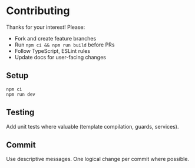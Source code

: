 # Contributing

Thanks for your interest! Please:
- Fork and create feature branches
- Run `npm ci && npm run build` before PRs
- Follow TypeScript, ESLint rules
- Update docs for user-facing changes

## Setup
```
npm ci
npm run dev
```

## Testing
Add unit tests where valuable (template compilation, guards, services).

## Commit
Use descriptive messages. One logical change per commit where possible.